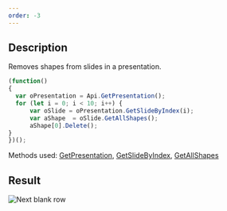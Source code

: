 ```yaml
---
order: -3
---
```


## Description

Removes shapes from slides in a presentation.

``` javascript
(function()
{
  var oPresentation = Api.GetPresentation();
  for (let i = 0; i < 10; i++) {
      var oSlide = oPresentation.GetSlideByIndex(i);
      var aShape  = oSlide.GetAllShapes();
      aShape[0].Delete();
}
})();
```

Methods used: [GetPresentation](/officeapi/presentationapi/api/getpresentation), [GetSlideByIndex](/officeapi/presentationapi/apipresentation/getslidebyindex), [GetAllShapes](/officeapi/presentationapi/apislide/getallshapes)

## Result

![Next blank row](/assets/images/plugins/remove-shapes.png)
